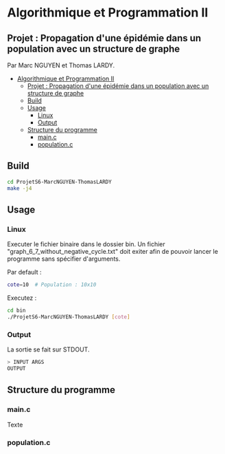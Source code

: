 # Algorithmique et Programmation II

## Projet : Propagation d'une épidémie dans un population avec un structure de graphe

Par Marc NGUYEN et Thomas LARDY.

- [Algorithmique et Programmation II](#algorithmique-et-programmation-ii)
  - [Projet : Propagation d'une épidémie dans un population avec un structure de graphe](#projet--propagation-dune-épidémie-dans-un-population-avec-un-structure-de-graphe)
  - [Build](#build)
  - [Usage](#usage)
    - [Linux](#linux)
    - [Output](#output)
  - [Structure du programme](#structure-du-programme)
    - [main.c](#mainc)
    - [population.c](#populationc)

## Build

```bash
cd ProjetS6-MarcNGUYEN-ThomasLARDY
make -j4
```

## Usage

### Linux

Executer le fichier binaire dans le dossier bin.
Un fichier "graph_6_7_without_negative_cycle.txt" doit exiter afin de pouvoir lancer le programme sans spécifier d'arguments.

Par default :

```bash
cote=10  # Population : 10x10
```

Executez :

```bash
cd bin
./ProjetS6-MarcNGUYEN-ThomasLARDY [cote]
```

### Output

La sortie se fait sur STDOUT.

```bash
> INPUT ARGS
OUTPUT
```

## Structure du programme

### main.c

Texte

### population.c


